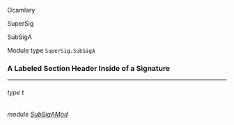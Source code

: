 Ocamlary

SuperSig

SubSigA

Module type `SuperSig.SubSigA`

### A Labeled Section Header Inside of a Signature

---

<a id="type-t"></a>

###### type t

<a id="module-SubSigAMod"></a>

###### module [SubSigAMod](Ocamlary.module-type-SuperSig.module-type-SubSigA.SubSigAMod.md)
